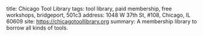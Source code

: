 title: Chicago Tool Library
tags: tool library, paid membership, free workshops, bridgeport, 501c3
address: 1048 W 37th St, #108, Chicago, IL 60609
site: https://chicagotoollibrary.org
summary: A membership library to borrow all kinds of tools.